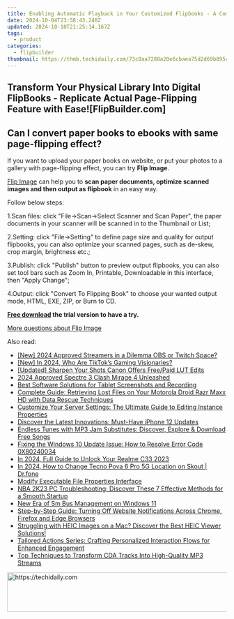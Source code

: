 ```yaml
---
title: Enabling Automatic Playback in Your Customized Flipbooks - A Complete Guide with FlipBuilder
date: 2024-10-04T23:58:43.248Z
updated: 2024-10-10T21:25:14.167Z
tags:
  - product
categories:
  - flipbuilder
thumbnail: https://thmb.techidaily.com/73c8aa7288a20e6cbaea75d2d69b895c345ae8292d35b3d8b3e159cf26b59b05.jpg
---
```


## Transform Your Physical Library Into Digital FlipBooks - Replicate Actual Page-Flipping Feature with Ease![FlipBuilder.com]

## Can I convert paper books to ebooks with same page-flipping effect?

If you want to upload your paper books on website, or put your photos to a gallery with page-flipping effect, you can try **Flip Image**. 

[Flip Image](https://tools.techidaily.com/flipbuilder/products/) can help you to **scan paper documents, optimize scanned images and then output as flipbook** in an easy way.

Follow below steps:

1.Scan files: click "File->Scan->Select Scanner and Scan Paper", the paper documents in your scanner will be scanned in to the Thumbnail or List;

2.Setting: click "File->Setting" to define page size and quality for output flipbooks, you can also optimize your scanned pages, such as de-skew, crop margin, brightness etc.;

3.Publish: click "Publish" button to preview output flipbooks, you can also set tool bars such as Zoom In, Printable, Downloadable in this interface, then "Apply Change";

4.Output: click "Convert To Flipping Book" to choose your wanted output mode, HTML, EXE, ZIP, or Burn to CD.

**[Free download](https://tools.techidaily.com/flipbuilder/products/) the trial version to have a try.** 

[More questions about Flip Image](https://tools.techidaily.com/flipbuilder/products/)

<ins class="adsbygoogle"
     style="display:block"
     data-ad-format="autorelaxed"
     data-ad-client="ca-pub-7571918770474297"
     data-ad-slot="1223367746"></ins>

<ins class="adsbygoogle"
     style="display:block"
     data-ad-client="ca-pub-7571918770474297"
     data-ad-slot="8358498916"
     data-ad-format="auto"
     data-full-width-responsive="true"></ins>

<span class="atpl-alsoreadstyle">Also read:</span>
<div><ul>
<li><a href="https://on-screen-recording.techidaily.com/new-2024-approved-streamers-in-a-dilemma-obs-or-twitch-space/"><u>[New] 2024 Approved Streamers in a Dilemma OBS or Twitch Space?</u></a></li>
<li><a href="https://tiktok-videos.techidaily.com/new-in-2024-who-are-tiktoks-gaming-visionaries/"><u>[New] In 2024, Who Are TikTok’s Gaming Visionaries?</u></a></li>
<li><a href="https://extra-guidance.techidaily.com/updated-sharpen-your-shots-canon-offers-freepaid-lut-edits/"><u>[Updated] Sharpen Your Shots Canon Offers Free/Paid LUT Edits</u></a></li>
<li><a href="https://fox-hovers.techidaily.com/2024-approved-spectre-3-clash-mirage-4-unleashed/"><u>2024 Approved Spectre 3 Clash Mirage 4 Unleashed</u></a></li>
<li><a href="https://fox-web3.techidaily.com/best-software-solutions-for-tablet-screenshots-and-recording/"><u>Best Software Solutions for Tablet Screenshots and Recording</u></a></li>
<li><a href="https://fox-web3.techidaily.com/complete-guide-retrieving-lost-files-on-your-motorola-droid-razr-maxx-hd-with-data-rescue-techniques/"><u>Complete Guide: Retrieving Lost Files on Your Motorola Droid Razr Maxx HD with Data Rescue Techniques</u></a></li>
<li><a href="https://fox-web3.techidaily.com/customize-your-server-settings-the-ultimate-guide-to-editing-instance-properties/"><u>Customize Your Server Settings: The Ultimate Guide to Editing Instance Properties</u></a></li>
<li><a href="https://fox-web3.techidaily.com/discover-the-latest-innovations-must-have-iphone-12-updates/"><u>Discover the Latest Innovations: Must-Have iPhone 12 Updates</u></a></li>
<li><a href="https://fox-web3.techidaily.com/endless-tunes-with-mp3-jam-substitutes-discover-explore-and-download-free-songs/"><u>Endless Tunes with MP3 Jam Substitutes: Discover, Explore & Download Free Songs</u></a></li>
<li><a href="https://win-howtos.techidaily.com/fixing-the-windows-10-update-issue-how-to-resolve-error-code-0x80240034/"><u>Fixing the Windows 10 Update Issue: How to Resolve Error Code 0X80240034</u></a></li>
<li><a href="https://easy-unlock-android.techidaily.com/in-2024-full-guide-to-unlock-your-realme-c33-2023-by-drfone-android/"><u>In 2024, Full Guide to Unlock Your Realme C33 2023</u></a></li>
<li><a href="https://location-social.techidaily.com/in-2024-how-to-change-tecno-pova-6-pro-5g-location-on-skout-drfone-by-drfone-virtual-android/"><u>In 2024, How to Change Tecno Pova 6 Pro 5G Location on Skout | Dr.fone</u></a></li>
<li><a href="https://fox-web3.techidaily.com/modify-executable-file-properties-interface/"><u>Modify Executable File Properties Interface</u></a></li>
<li><a href="https://win-able.techidaily.com/nba-2k23-pc-troubleshooting-discover-these-7-effective-methods-for-a-smooth-startup/"><u>NBA 2K23 PC Troubleshooting: Discover These 7 Effective Methods for a Smooth Startup</u></a></li>
<li><a href="https://driver-error.techidaily.com/new-era-of-sm-bus-management-on-windows-11/"><u>New Era of Sm Bus Management on Windows 11</u></a></li>
<li><a href="https://fox-web3.techidaily.com/step-by-step-guide-turning-off-website-notifications-across-chrome-firefox-and-edge-browsers/"><u>Step-by-Step Guide: Turning Off Website Notifications Across Chrome, Firefox and Edge Browsers</u></a></li>
<li><a href="https://techtrends.techidaily.com/struggling-with-heic-images-on-a-mac-discover-the-best-heic-viewer-solutions/"><u>Struggling with HEIC Images on a Mac? Discover the Best HEIC Viewer Solutions!</u></a></li>
<li><a href="https://fox-web3.techidaily.com/tailored-actions-series-crafting-personalized-interaction-flows-for-enhanced-engagement/"><u>Tailored Actions Series: Crafting Personalized Interaction Flows for Enhanced Engagement</u></a></li>
<li><a href="https://fox-web3.techidaily.com/top-techniques-to-transform-cda-tracks-into-high-quality-mp3-streams/"><u>Top Techniques to Transform CDA Tracks Into High-Quality MP3 Streams</u></a></li>
</ul></div>

<!-- affiliate ads begin -->
<a href="https://smilemakers.pxf.io/c/5597632/2123899/26106" target="_top" id="2123899">
  <img src="//a.impactradius-go.com/display-ad/26106-2123899" border="0" alt="https://techidaily.com" width="728" height="90"/>
</a>
<img height="0" width="0" src="https://smilemakers.pxf.io/i/5597632/2123899/26106" style="position:absolute;visibility:hidden;" border="0" />
<!-- affiliate ads end -->

